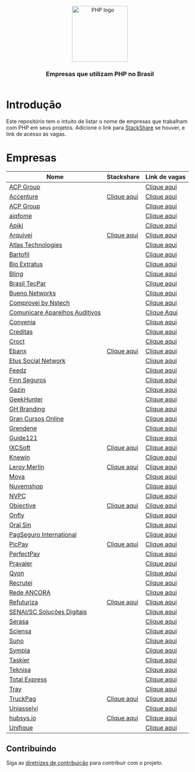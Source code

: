 <header>
    <p align="center">
        <img width="150" src="doc/images/php-logo.png" alt="PHP logo" />
    </p>
    <h3 align="center">Empresas que utilizam PHP no Brasil</h3>
</header>

# Introdução

Este repositório tem o intuito de listar o nome de empresas que trabalham com PHP em seus projetos. Adicione o link para
[StackShare](https://stackshare.io) se houver, e link de acesso às vagas.

# Empresas

| Nome                                                                       | Stackshare                                                             | Link de vagas                                                                           |
|----------------------------------------------------------------------------|------------------------------------------------------------------------|-----------------------------------------------------------------------------------------|
| [ACP Group](https://www.acpgroup.com.br)                                   |                                                                        | [Clique aqui](https://acpgroup.gupy.io)                                                 |
| [Accenture](https://www.accenture.com/br-pt)                               | [Clique aqui](https://stackshare.io/accenture/accenture)               | [Clique aqui](https://www.accenture.com/br-pt/careers)                                  |
| [ACP Group](https://www.acpgroup.com.br)                                   |                                                                        | [Clique aqui](https://acpgroup.gupy.io)                                                 |
| [aiqfome](https://aiqfome.com)                                             |                                                                        | [Clique aqui](https://aiqfome.gupy.io)                                                  |
| [Apiki](https://apiki.com)                                                 |                                                                        | [Clique aqui](https://apiki.solides.jobs)                                               |
| [Arquivei](https://arquivei.com.br)                                        | [Clique aqui](https://stackshare.io/arquivei-engineering/arquivei)     | [Clique aqui](https://www.linkedin.com/company/arquivei/jobs)                           |
| [Atlas Technologies](https://atlastechnol.gupy.io)                         |                                                                        | [Clique aqui](https://atlastechnol.gupy.io)                                             |
| [Bartofil](https://www.bartofil.com.br)                                    |                                                                        | [Clique aqui](https://bartofil.empregare.com/pt-br/vagas)                               |
| [Bio Extratus](https://www.bioextratus.com.br)                             |                                                                        | [Clique aqui](https://trabalheconosco.bioextratus.com.br)                               |
| [Bling](https://bling.com.br)                                              |                                                                        | [Clique aqui](https://vagas-bling.gupy.io)                                              |
| [Brasil TecPar](https://www.brasiltecpar.com.br)                           |                                                                        | [Clique aqui](https://www.brasiltecpar.com.br/trabalheconosco)                          |
| [Bueno Networks](https://buenonetworks.com.br)                             |                                                                        | [Clique aqui](https://www.linkedin.com/company/bueno-networks/jobs)                     |
| [Comprovei by Nstech](https://comprovei.com)                               |                                                                        | [Clique aqui](https://www.linkedin.com/company/comprovei/jobs)                          |
| [Comunicare Aparelhos Auditivos](https://comunicareaparelhosauditivos.com) |                                                                        | [Clique Aqui](https://www.linkedin.com/company/comunicare-aparelhos-auditivos/jobs)     |
| [Convenia](http://convenia.com.br)                                         |                                                                        | [Clique aqui](https://convenia-tech.gupy.io)                                            |
| [Creditas](https://www.creditas.com)                                       |                                                                        | [Clique aqui](https://careers.creditas.com)                                             |
| [Croct](https://croct.com)                                                 |                                                                        | [Clique aqui](https://croct.com/careers)                                                |
| [Ebanx](https://www.ebanx.com/br)                                          | [Clique aqui](https://stackshare.io/ebanx/ebanx)                       | [Clique aqui](https://boards.greenhouse.io/ebanx)                                       |
| [Etus Social Network](https://www.etus.com.br)                             |                                                                        | [Clique aqui](https://www.linkedin.com/company/etus/jobs)                               |
| [Feedz](https://www.feedz.com.br)                                          |                                                                        | [Clique aqui](https://www.feedz.com.br/vagas)                                           |
| [Finn Seguros](https://www.finnseguros.com.br)                             |                                                                        | [Clique aqui](https://www.linkedin.com/company/finn-corretora-de-seguros/jobs)          |
| [Gazin](https://www.gazin.com.br)                                          |                                                                        | [Clique aqui](https://gazin.rhgestor.com.br/vagas)                                      |
| [GeekHunter](https://www.geekhunter.com.br)                                |                                                                        | [Clique aqui](https://www.geekhunter.com.br/vagas)                                      |
| [GH Branding](https://www.agenciagh.com.br)                                |                                                                        | [Clique aqui](https://sites.google.com/view/jobsgh)                                     |
| [Gran Cursos Online](https://www.grancursosonline.com.br)                  |                                                                        | [Clique aqui](https://vemsergran.gupy.io)                                               |
| [Grendene](https://grendene.com.br)                                        |                                                                        | [Clique aqui](https://facapartegrendene.gupy.io)                                        |
| [Guide121](https://guide121.com)                                           |                                                                        | [Clique aqui](https://www.linkedin.com/company/guide121/jobs)                           |
| [IXCSoft](https://www.ixcsoft.com.br)                                      | [Clique aqui](https://stackshare.io/ixcsoft/ixcsoft)                   | [Clique aqui](https://vemserixcsoft.gupy.io)                                            |
| [Knewin](https://www.knewin.com)                                           |                                                                        | [Clique aqui](https://www.knewin.com/trabalhe-conosco)                                  |
| [Leroy Merlin](https://leroymerlin.com.br)                                 | [Clique aqui](https://stackshare.io/leroy-merlin-brasil/website)       | [Clique aqui](https://carreiras.leroymerlin.com.br/#jobs)                               |
| [Mova](https://mova.vc)                                                    |                                                                        | [Clique aqui](https://mova.gupy.io)                                                     |
| [Nuvemshop](https://www.nuvemshop.com.br)                                  |                                                                        | [Clique aqui](https://www.nuvemshop.com.br/trabalhe-na-nuvemshop)                       |
| [NVPC](https://www.nvpc.company)                                           |                                                                        | [Clique aqui](https://www.linkedin.com/company/novovarejo-com/jobs)                     |
| [Objective](https://objctv.one)                                            | [Clique aqui](https://stackshare.io/objective-objctv/objective-objctv) | [Clique aqui](https://www.linkedin.com/company/object1ve/jobs)                          |
| [Onfly](https://www.onfly.com.br)                                          |                                                                        | [Clique aqui](https://onfly.solides.jobs)                                               |
| [Oral Sin](https://www.oralsin.com.br)                                     |                                                                        | [Clique aqui](https://www.oralsin.com.br/trabalhe-conosco)                              |
| [PagSeguro International](https://international.pagseguro.com)             |                                                                        | [Clique aqui](https://pagseguro.gupy.io)                                                |
| [PicPay](https://picpay.com)                                               | [Clique aqui](https://stackshare.io/picpay/picpay)                     | [Clique aqui](https://picpay.com/oportunidades-de-emprego-e-carreiras/central-de-vagas) |
| [PerfectPay](https://perfectpay.com.br)                                    |                                                                        | [Clique aqui](https://perfectpay.vagas.solides.com.br)                                  |
| [Pravaler](https://www.pravaler.com.br)                                    |                                                                        | [Clique aqui](https://apply.workable.com/pravaler-1/?lng=pt#jobs)                       |
| [Qyon](https://www.qyon.com)                                               |                                                                        | [Clique aqui](https://www.linkedin.com/company/qyon/jobs)                               |
| [Recrutei](https://recrutei.com.br)                                        |                                                                        | [Clique aqui](https://empregos.recrutei.com.br)                                         |
| [Rede ANCORA](https://www.redeancora.com.br)                               |                                                                        | [Clique aqui](https://www.linkedin.com/company/redeancorabr/jobs)                       |
| [Refuturiza](https://refuturiza.com.br)                                    | [Clique aqui](https://stackshare.io/refuturiza/refuturiza)             | [Clique aqui](https://refuturizaempregos.solides.jobs)                                  |
| [SENAI/SC Soluções Digitais](https://sc.senai.br)                          |                                                                        | [Clique aqui](https://crescemosjuntos.com.br/trabalhe-conosco?cidade=11270)             |
| [Serasa](https://www.serasaexperian.com.br)                                |                                                                        | [Clique aqui](https://careers.smartrecruiters.com/Experian/?search=Brazil)              |
| [Sciensa](https://www.sciensa.com)                                         |                                                                        | [Clique aqui](https://www.sciensa.com/carreiras)                                        |
| [Suno](https://www.suno.com.br)                                            |                                                                        | [Clique aqui](https://gruposunojobs.gupy.io)                                            |
| [Sympla](https://www.sympla.com.br)                                        |                                                                        | [Clique aqui](https://www.sympla.com.br/carreiras)                                      |
| [Taskier](https://taskier.io)                                              |                                                                        | [Clique aqui](https://www.linkedin.com/company/apptaskier/jobs)                         |
| [Teknisa](https://www.teknisa.com)                                         |                                                                        | [Clique aqui](https://teknisa.solides.jobs)                                             |
| [Total Express](https://totalexpress.com.br)                               |                                                                        | [Clique aqui](https://totalexpress.com.br/trabalhe-conosco)                             |
| [Tray](https://www.tray.com.br)                                            |                                                                        | [Clique aqui](https://tray.gupy.io)                                                     |
| [TruckPag](https://truckpag.com.br)                                        | [Clique aqui](https://stackshare.io/truckpag-ti/nossa-stack)           | [Clique aqui](https://www.linkedin.com/company/truckpag/jobs)                           |
| [Uniasselvi](https://portal.uniasselvi.com.br)                             |                                                                        | [Clique aqui](https://uniasselvi.gupy.io)                                               |
| [hubsys.io](https://hubsys.io)                                             | [Clique aqui](https://stackshare.io/companies/hubsys-ltda)             | [Clique aqui](https://www.linkedin.com/company/hubsys-io/jobs)                          |
| [Unifique](https://unifique.com.br)                                        |                                                                        | [Clique aqui](https://vemserunifique.gupy.io)                                           |

## Contribuindo

Siga as [diretrizes de contribuição](CONTRIBUTING.md) para contribuir com o projeto.
